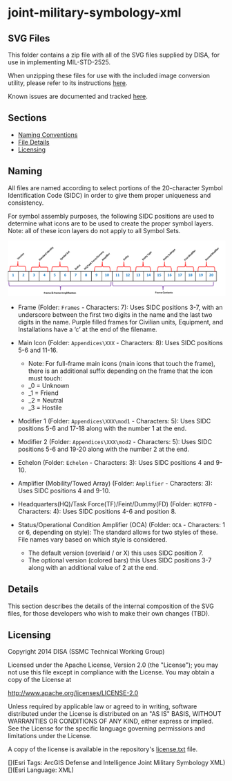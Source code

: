 # joint-military-symbology-xml #

## SVG Files

This folder contains a zip file with all of the SVG files supplied by DISA, for use in implementing MIL-STD-2525.

When unzipping these files for use with the included image conversion utility, please refer to its instructions [here](../source/utilities/image-conversion-utilities/README.md).

Known issues are documented and tracked [here](KNOWN_ISSUES.md).

## Sections

* [Naming Conventions](#naming)
* [File Details](#details)
* [Licensing](#licensing)

## Naming

All files are named according to select portions of the 20-character Symbol Identification Code (SIDC) in order to give them proper uniqueness and consistency.

For symbol assembly purposes, the following SIDC positions are used to determine what icons are to be used to create the proper symbol layers. Note: all of these icon layers do not apply to all Symbol Sets.

![Image of SIDC](sidc.png)
 
* Frame (Folder: `Frames` - Characters: 7): Uses SIDC positions 3-7, with an underscore between the first two digits in the name and the last two digits in the name.  Purple filled frames for Civilian units, Equipment, and Installations have a ‘c’ at the end of the filename.

* Main Icon (Folder: `Appendices\XXX` - Characters: 8): Uses SIDC positions 5-6 and 11-16.
    * Note: For full-frame main icons (main icons that touch the frame), there is an additional suffix depending on the frame that the icon must touch:
    * _0 = Unknown
    * _1 = Friend
    * _2 = Neutral
    * _3 = Hostile

* Modifier 1 (Folder: `Appendices\XXX\mod1` - Characters: 5): Uses SIDC positions 5-6 and 17-18 along with the number 1 at the end.

* Modifier 2 (Folder: `Appendices\XXX\mod2` - Characters: 5): Uses SIDC positions 5-6 and 19-20 along with the number 2 at the end.

* Echelon (Folder: `Echelon` - Characters: 3): Uses SIDC positions 4 and 9-10.

* Amplifier (Mobility/Towed Array) (Folder: `Amplifier` - Characters: 3): Uses SIDC positions 4 and 9-10.

* Headquarters(HQ)/Task Force(TF)/Feint/Dummy(FD) (Folder: `HQTFFD` - Characters: 4): Uses SIDC positions 4-6 and position 8.

* Status/Operational Condition Amplifier (OCA) (Folder: `OCA` - Characters: 1 or 6, depending on style): The standard allows for two styles of these.  File names vary based on which style is considered.
	- The default version (overlaid / or X) this uses SIDC position 7.
	- The optional version (colored bars) this Uses SIDC positions 3-7 along with an additional value of 2 at the end.

## Details

This section describes the details of the internal composition of the SVG files, for those developers who wish to make their own changes (TBD).

## Licensing

Copyright 2014 DISA (SSMC Technical Working Group)

Licensed under the Apache License, Version 2.0 (the "License");
you may not use this file except in compliance with the License.
You may obtain a copy of the License at

   http://www.apache.org/licenses/LICENSE-2.0

Unless required by applicable law or agreed to in writing, software
distributed under the License is distributed on an "AS IS" BASIS,
WITHOUT WARRANTIES OR CONDITIONS OF ANY KIND, either express or implied.
See the License for the specific language governing permissions and
limitations under the License.

A copy of the license is available in the repository's
[license.txt](license.txt) file.

[](Esri Tags: ArcGIS Defense and Intelligence Joint Military Symbology XML)
[](Esri Language: XML)
